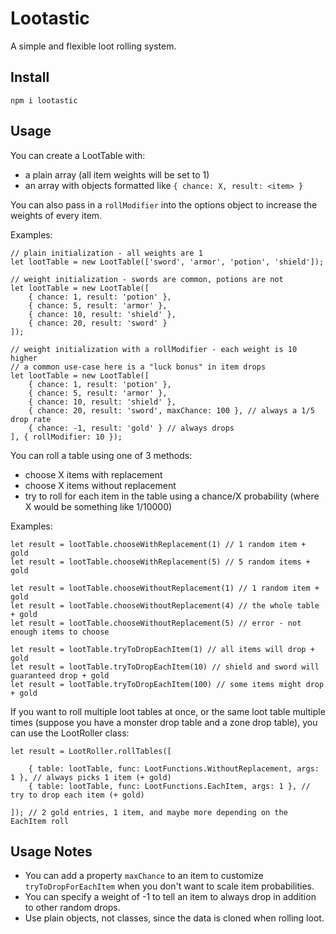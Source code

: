 # Lootastic

A simple and flexible loot rolling system.

## Install
`npm i lootastic`

## Usage

You can create a LootTable with:

* a plain array (all item weights will be set to 1)
* an array with objects formatted like `{ chance: X, result: <item> }`

You can also pass in a `rollModifier` into the options object to increase the weights of every item.

Examples:

```
// plain initialization - all weights are 1
let lootTable = new LootTable(['sword', 'armor', 'potion', 'shield']);

// weight initialization - swords are common, potions are not
let lootTable = new LootTable([
    { chance: 1, result: 'potion' },
    { chance: 5, result: 'armor' },
    { chance: 10, result: 'shield' },
    { chance: 20, result: 'sword' }
]);

// weight initialization with a rollModifier - each weight is 10 higher
// a common use-case here is a "luck bonus" in item drops
let lootTable = new LootTable([
    { chance: 1, result: 'potion' },
    { chance: 5, result: 'armor' },
    { chance: 10, result: 'shield' },
    { chance: 20, result: 'sword', maxChance: 100 }, // always a 1/5 drop rate
    { chance: -1, result: 'gold' } // always drops
], { rollModifier: 10 });
```

You can roll a table using one of 3 methods:

* choose X items with replacement
* choose X items without replacement
* try to roll for each item in the table using a chance/X probability (where X would be something like 1/10000)

Examples:
```
let result = lootTable.chooseWithReplacement(1) // 1 random item + gold
let result = lootTable.chooseWithReplacement(5) // 5 random items + gold

let result = lootTable.chooseWithoutReplacement(1) // 1 random item + gold
let result = lootTable.chooseWithoutReplacement(4) // the whole table + gold
let result = lootTable.chooseWithoutReplacement(5) // error - not enough items to choose

let result = lootTable.tryToDropEachItem(1) // all items will drop + gold
let result = lootTable.tryToDropEachItem(10) // shield and sword will guaranteed drop + gold
let result = lootTable.tryToDropEachItem(100) // some items might drop + gold
```

If you want to roll multiple loot tables at once, or the same loot table multiple times (suppose you have a monster drop table and a zone drop table), you can use the LootRoller class:

```
let result = LootRoller.rollTables([

    { table: lootTable, func: LootFunctions.WithoutReplacement, args: 1 }, // always picks 1 item (+ gold)
    { table: lootTable, func: LootFunctions.EachItem, args: 1 }, // try to drop each item (+ gold)

]); // 2 gold entries, 1 item, and maybe more depending on the EachItem roll
```

## Usage Notes

* You can add a property `maxChance` to an item to customize `tryToDropForEachItem` when you don't want to scale item probabilities.
* You can specify a weight of -1 to tell an item to always drop in addition to other random drops.
* Use plain objects, not classes, since the data is cloned when rolling loot.